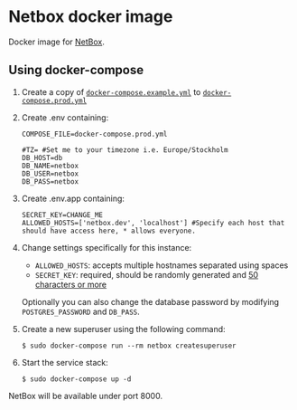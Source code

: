 # Netbox docker image

Docker image for [NetBox][gh-nb].


## Using docker-compose

1. Create a copy of [`docker-compose.example.yml`](docker-compose.example.yml) to [`docker-compose.prod.yml`](docker-compose.prod.yml)
2. Create .env containing:

    ```
    COMPOSE_FILE=docker-compose.prod.yml
    
    #TZ= #Set me to your timezone i.e. Europe/Stockholm
    DB_HOST=db
    DB_NAME=netbox
    DB_USER=netbox
    DB_PASS=netbox
    ```

3. Create .env.app containing:

    ```
    SECRET_KEY=CHANGE_ME
    ALLOWED_HOSTS=['netbox.dev', 'localhost'] #Specify each host that should have access here, * allows everyone.
    ```

4. Change settings specifically for this instance:

    * `ALLOWED_HOSTS`: accepts multiple hostnames separated using spaces
    * `SECRET_KEY`: required, should be randomly generated and [50 characters or more][gh-nb-secret-key]

    Optionally you can also change the database password by modifying `POSTGRES_PASSWORD` and `DB_PASS`.

3. Create a new superuser using the following command:

    ```console
    $ sudo docker-compose run --rm netbox createsuperuser
    ```

4. Start the service stack:

    ```console
    $ sudo docker-compose up -d
    ```

NetBox will be available under port 8000.


[gh-nb]: https://github.com/digitalocean/netbox
[gh-nb-secret-key]: https://github.com/digitalocean/netbox/blob/8563e2aca30fd160b62bbf1f734b2b3b0cf24cfe/docs/configuration.md#secret_key

